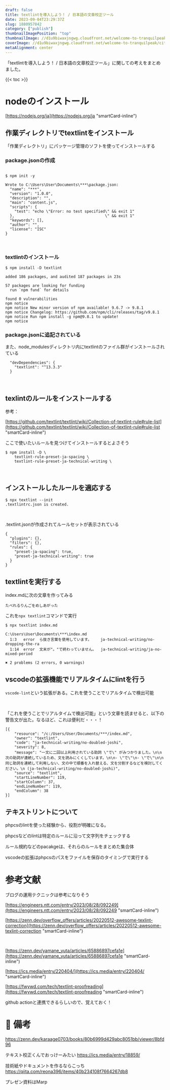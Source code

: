 ```yaml
---
draft: false
title: textlintを導入しよう！ / 日本語の文章校正ツール
date: 2023-09-04T23:29:37Z
slug: 1880957842
category: ["publish"]
thumbnailImagePosition: "top"
thumbnailImage: //d1u9biwaxjngwg.cloudfront.net/welcome-to-tranquilpeak/city-750.jpg
coverImage: //d1u9biwaxjngwg.cloudfront.net/welcome-to-tranquilpeak/city.jpg
metaAlignment: center
---
```

「textlintを導入しよう！ / 日本語の文章校正ツール」に関しての考えをまとめました。
<!--more-->

{{< toc >}}

# nodeのインストール

[https://nodejs.org/ja](https://nodejs.org/ja "smartCard-inline")

## 作業ディレクトリでtextlintをインストール

「作業ディレクトリ」にパッケージ管理のソフトを使ってインストールする

### package.jsonの作成

```

$ npm init -y

Wrote to C:\Users\User\Documents\***\package.json:
  "name": "***",
  "version": "1.0.0",
  "description": "",
  "main": "content.js",
  "scripts": {
    "test": "echo \"Error: no test specified\" && exit 1"
  },                                        \" && exit 1"
  "keywords": [],
  "author": "",
  "license": "ISC"
}
```

‌

### textlintのインストール

```
$ npm install -D textlint

added 186 packages, and audited 187 packages in 23s

57 packages are looking for funding
  run `npm fund` for details

found 0 vulnerabilities
npm notice
npm notice New minor version of npm available! 9.6.7 -> 9.8.1
npm notice Changelog: https://github.com/npm/cli/releases/tag/v9.8.1
npm notice Run npm install -g npm@9.8.1 to update!
npm notice
```

### package.jsonに追記されている

また、node_modulesディレクトリ内にtextlintのファイル群がインストールされている

```
  "devDependencies": {
    "textlint": "^13.3.3"
  }
```

‌

## texlintのルールをインストールする

参考：

[https://github.com/textlint/textlint/wiki/Collection-of-textlint-rule#rule-list](https://github.com/textlint/textlint/wiki/Collection-of-textlint-rule#rule-list "smartCard-inline")

ここで使いたいルールを見つけてインストールするとよさそう

```
$ npm install -D \
    textlint-rule-preset-ja-spacing \
    textlint-rule-preset-ja-technical-writing \
```

‌

## インストールしたルールを適応する

```
$ npx textlint --init
.textlintrc.json is created.
```

‌

.textlint.jsonが作成されてルールセットが表示されている

```
{
  "plugins": {},
  "filters": {},
  "rules": {
    "preset-ja-spacing": true,
    "preset-ja-technical-writing": true
  }
}
```

## textlintを実行する

index.mdに次の文章を作ってみる

```
たべれるりんごをめしあがった
```

これを`npx textlint`コマンドで実行

```
$ npx textlint index.md

C:\Users\User\Documents\***\index.md
  1:3   error  ら抜き言葉を使用しています。    ja-technical-writing/no-dropping-the-ra
  1:14  error  文末が"。"で終わっていません。  ja-technical-writing/ja-no-mixed-period

✖ 2 problems (2 errors, 0 warnings)
```

## vscodeの拡張機能でリアルタイムにlintを行う

`vscode-lint`という拡張がある。これを使うことでリアルタイムで検出可能

‌

「これを使うことでリアルタイムで検出可能」という文章を読ませると、以下の警告文が出た。なるほど、これは便利だ・・・！

```
[{
	"resource": "/c:/Users/User/Documents/***/index.md",
	"owner": "textlint",
	"code": "ja-technical-writing/no-doubled-joshi",
	"severity": 8,
	"message": "一文に二回以上利用されている助詞 \"で\" がみつかりました。\n\n次の助詞が連続しているため、文を読みにくくしています。\n\n- \"で\"\n- \"で\"\n\n同じ助詞を連続して利用しない、文の中で順番を入れ替える、文を分割するなどを検討してください。\n (ja-technical-writing/no-doubled-joshi)",
	"source": "textlint",
	"startLineNumber": 119,
	"startColumn": 37,
	"endLineNumber": 119,
	"endColumn": 38
}]
```

## テキストリントについて

phpcsのlintを使った経験から、役割が明確になる。

phpcsなどのlintは特定のルールに沿って文字列をチェックする

ルール規約などのpacakgeは、それらのルールをまとめた集合体

vscodeの拡張はphpcsのパスをファイルを保存のタイミングで実行する

# 参考文献

ブログの運用テクニックは参考になりそう

[https://engineers.ntt.com/entry/2023/08/28/092249](https://engineers.ntt.com/entry/2023/08/28/092249 "smartCard-inline")

[https://zenn.dev/overflow_offers/articles/20220512-awesome-texlint-correction](https://zenn.dev/overflow_offers/articles/20220512-awesome-texlint-correction "smartCard-inline")

‌

[https://zenn.dev/yamane_yuta/articles/65886897cefa1e](https://zenn.dev/yamane_yuta/articles/65886897cefa1e "smartCard-inline")

[https://ics.media/entry/220404/](https://ics.media/entry/220404/ "smartCard-inline")

[https://fwywd.com/tech/textlint-proofreading](https://fwywd.com/tech/textlint-proofreading "smartCard-inline")


github actionと連携できるらしいので、覚えておく！


# 🚀  備考

https://zenn.dev/karaage0703/books/80b6999d429abc8051bb/viewer/8bfd96

テキスト校正くんでおっけーみたい
https://ics.media/entry/18859/

技術紙やドキュメントを作るならこっち
https://qiita.com/reona396/items/40b234108f7664267db8

プレゼン資料はMarp



